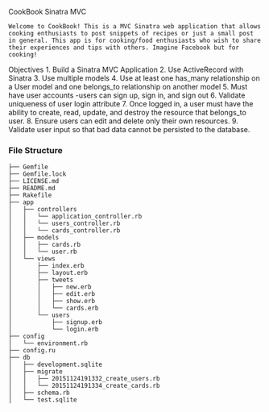 CookBook Sinatra MVC

    Welcome to CookBook! This is a MVC Sinatra web application that allows cooking enthusiasts to post snippets of recipes or just a small post in general. This app is for cooking/food enthusiasts who wish to share their experiences and tips with others. Imagine Facebook but for cooking! 

Objectives
    1. Build a Sinatra MVC Application
    2. Use ActiveRecord with Sinatra
    3. Use multiple models
    4. Use at least one has_many relationship on a User model and one belongs_to relationship on another model
    5. Must have user accounts -users can sign up, sign in, and sign out
    6. Validate uniqueness of user login attribute
    7. Once logged in, a user must have the ability to create, read, update, and destroy the resource that belongs_to   
        user.
    8. Ensure users can edit and delete only their own resources.
    9. Validate user input so that bad data cannot be persisted to the database. 
 


### File Structure
```
├── Gemfile
├── Gemfile.lock
├── LICENSE.md
├── README.md
├── Rakefile
├── app
│   ├── controllers
│   │   └── application_controller.rb
│   │   └── users_controller.rb
│   │   └── cards_controller.rb
│   ├── models
│   │   ├── cards.rb
│   │   └── user.rb
│   └── views
│       ├── index.erb
│       ├── layout.erb
│       ├── tweets
│       │   ├── new.erb
│       │   ├── edit.erb
│       │   ├── show.erb
│       │   └── cards.erb
│       └── users
│           ├── signup.erb
│           └── login.erb
├── config
│   └── environment.rb
├── config.ru
├── db
│   ├── development.sqlite
│   ├── migrate
│   │   ├── 20151124191332_create_users.rb
│   │   └── 20151124191334_create_cards.rb
│   ├── schema.rb
│   └── test.sqlite
```